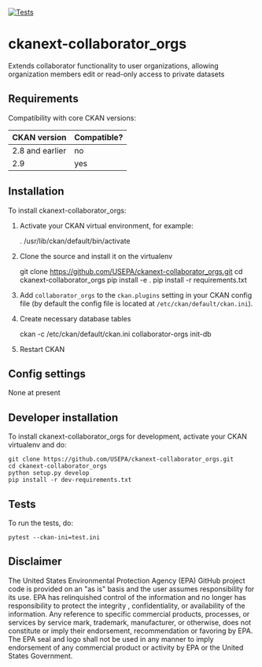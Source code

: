 [![Tests](https://github.com/USEPA/ckanext-collaborator_orgs/workflows/Tests/badge.svg?branch=main)](https://github.com/USEPA/ckanext-collaborator_orgs/actions)

# ckanext-collaborator_orgs

Extends collaborator functionality to user organizations, allowing organization members edit or read-only access to private datasets

## Requirements

Compatibility with core CKAN versions:

| CKAN version    | Compatible?   |
| --------------- | ------------- |
| 2.8 and earlier | no            |
| 2.9             | yes           |


## Installation

To install ckanext-collaborator_orgs:

1. Activate your CKAN virtual environment, for example:

     . /usr/lib/ckan/default/bin/activate

2. Clone the source and install it on the virtualenv

    git clone https://github.com/USEPA/ckanext-collaborator_orgs.git
    cd ckanext-collaborator_orgs
    pip install -e .
	pip install -r requirements.txt

3. Add `collaborator_orgs` to the `ckan.plugins` setting in your CKAN
   config file (by default the config file is located at
   `/etc/ckan/default/ckan.ini`).

4. Create necessary database tables
   
   ckan -c /etc/ckan/default/ckan.ini collaborator-orgs init-db

5. Restart CKAN


## Config settings

None at present


## Developer installation

To install ckanext-collaborator_orgs for development, activate your CKAN virtualenv and
do:

    git clone https://github.com/USEPA/ckanext-collaborator_orgs.git
    cd ckanext-collaborator_orgs
    python setup.py develop
    pip install -r dev-requirements.txt


## Tests

To run the tests, do:

    pytest --ckan-ini=test.ini

## Disclaimer
The United States Environmental Protection Agency (EPA) GitHub project code is provided on an 
"as is" basis and the user assumes responsibility for its use. EPA has relinquished control of 
the information and no longer has responsibility to protect the integrity , confidentiality, 
or availability of the information. Any reference to specific commercial products, processes, 
or services by service mark, trademark, manufacturer, or otherwise, does not constitute or 
imply their endorsement, recommendation or favoring by EPA. The EPA seal and logo shall not be 
used in any manner to imply endorsement of any commercial product or activity by EPA or the 
United States Government.
